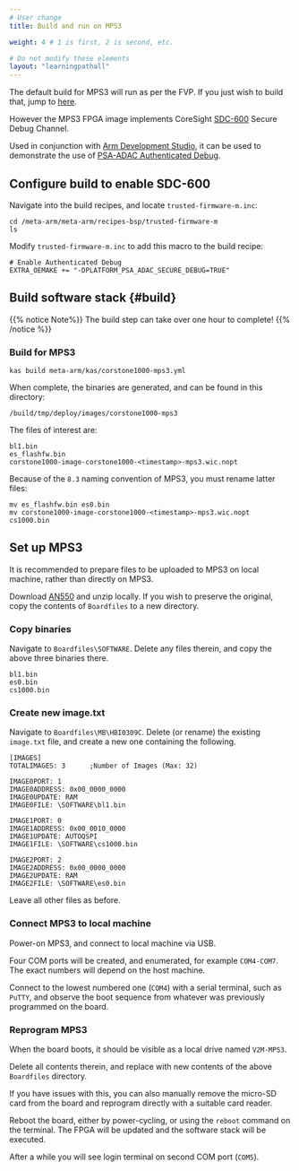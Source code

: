 ```yaml
---
# User change
title: Build and run on MPS3

weight: 4 # 1 is first, 2 is second, etc.

# Do not modify these elements
layout: "learningpathall"
---
```

The default build for MPS3 will run as per the FVP. If you just wish to build that, jump to [here](#build).

However the MPS3 FPGA image implements CoreSight [SDC-600](https://www.arm.com/en/products/silicon-ip-system/coresight-debug-trace/sdc-600) Secure Debug Channel.

Used in conjunction with [Arm Development Studio](https://www.arm.com/products/development-tools/embedded-and-software/arm-development-studio), it can be used to demonstrate the use of [PSA-ADAC Authenticated Debug](https://developer.arm.com/documentation/107745/latest/Platform-Security-Architecture-Authenticated-Debug-Access-Control).

## Configure build to enable SDC-600

Navigate into the build recipes, and locate `trusted-firmware-m.inc`:
```console
cd /meta-arm/meta-arm/recipes-bsp/trusted-firmware-m
ls
```
Modify `trusted-firmware-m.inc` to add this macro to the build recipe:
```console
# Enable Authenticated Debug
EXTRA_OEMAKE += "-DPLATFORM_PSA_ADAC_SECURE_DEBUG=TRUE"
```

## Build software stack {#build}

{{% notice Note%}}
The build step can take over one hour to complete!
{{% /notice %}}

### Build for MPS3
```console
kas build meta-arm/kas/corstone1000-mps3.yml
```
 When complete, the binaries are generated, and can be found in this directory:
```console
/build/tmp/deploy/images/corstone1000-mps3
```
The files of interest are:
```console
bl1.bin
es_flashfw.bin
corstone1000-image-corstone1000-<timestamp>-mps3.wic.nopt
```
Because of the `8.3` naming convention of MPS3, you must rename latter files:
```console
mv es_flashfw.bin es0.bin
mv corstone1000-image-corstone1000-<timestamp>-mps3.wic.nopt cs1000.bin
```

## Set up MPS3

It is recommended to prepare files to be uploaded to MPS3 on local machine, rather than directly on MPS3.

Download [AN550](https://developer.arm.com/downloads/view/AN550) and unzip locally. If you wish to preserve the original, copy the contents of `Boardfiles` to a new directory.

### Copy binaries

Navigate to `Boardfiles\SOFTWARE`. Delete any files therein, and copy the above three binaries there.
```output
bl1.bin
es0.bin
cs1000.bin
```
### Create new image.txt

Navigate to `Boardfiles\MB\HBI0309C`. Delete (or rename) the existing `image.txt` file, and create a new one containing the following.
```console
[IMAGES]
TOTALIMAGES: 3      ;Number of Images (Max: 32)

IMAGE0PORT: 1
IMAGE0ADDRESS: 0x00_0000_0000
IMAGE0UPDATE: RAM
IMAGE0FILE: \SOFTWARE\bl1.bin

IMAGE1PORT: 0
IMAGE1ADDRESS: 0x00_0010_0000
IMAGE1UPDATE: AUTOQSPI
IMAGE1FILE: \SOFTWARE\cs1000.bin

IMAGE2PORT: 2
IMAGE2ADDRESS: 0x00_0000_0000
IMAGE2UPDATE: RAM
IMAGE2FILE: \SOFTWARE\es0.bin
```
Leave all other files as before.

### Connect MPS3 to local machine

Power-on MPS3, and connect to local machine via USB.

Four COM ports will be created, and enumerated, for example `COM4-COM7`. The exact numbers will depend on the host machine.

Connect to the lowest numbered one (`COM4`) with a serial terminal, such as `PuTTY`, and observe the boot sequence from whatever was previously programmed on the board.

### Reprogram MPS3

When the board boots, it should be visible as a local drive named `V2M-MPS3`.

Delete all contents therein, and replace with new contents of the above `Boardfiles` directory.

If you have issues with this, you can also manually remove the micro-SD card from the board and reprogram directly with a suitable card reader.

Reboot the board, either by power-cycling, or using the `reboot` command on the terminal. The FPGA will be updated and the software stack will be executed.

After a while you will see login terminal on second COM port (`COM5`).